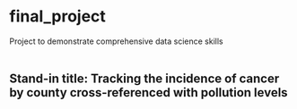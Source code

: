 # final_project
Project to demonstrate comprehensive data science skills
<BR>
<BR>
## Stand-in title: Tracking the incidence of cancer by county cross-referenced with pollution levels
<BR>
<BR>
